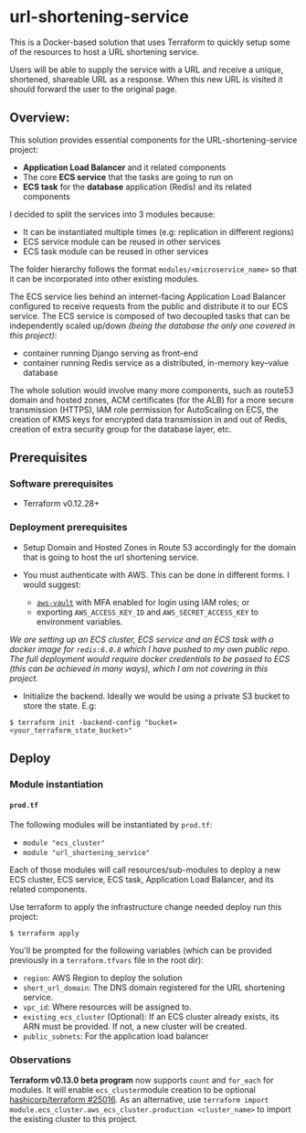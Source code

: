 # url-shortening-service

This is a Docker-based solution that uses Terraform to quickly setup some of the resources to host a URL shortening service. 

Users will be able to supply the service with a URL and receive a unique, shortened, shareable URL as a response. When this new URL is visited it should forward the user to the original page.

## Overview:
This solution provides essential components for the URL-shortening-service project:
* **Application Load Balancer** and it related components
* The core **ECS service** that the tasks are going to run on
* **ECS task** for the **database** application (Redis) and its related components

I decided to split the services into 3 modules because:
 - It can be instantiated multiple times (e.g: replication in different regions)
 - ECS service module can be reused in other services
 - ECS task module can be reused in other services

The folder hierarchy follows the format `modules/<microservice_name>` so that it can be incorporated into other existing modules.

The ECS service lies behind an internet-facing Application Load Balancer configured to receive requests from the public and distribute it to our ECS service.
The ECS service is composed of two decoupled tasks that can be independently scaled up/down  _(being the database the only one covered in this project)_:
* container running Django serving as front-end
* container running Redis service as a distributed, in-memory key–value database

The whole solution would involve many more components, such as route53 domain and hosted zones, ACM certificates (for the ALB) for a more secure transmission (HTTPS), IAM role permission for AutoScaling on ECS, the creation of KMS keys for encrypted data transmission in and out of Redis, creation of extra security group for the database layer, etc.

## Prerequisites

### Software prerequisites
* Terraform v0.12.28+

### Deployment prerequisites

* Setup Domain and Hosted Zones in Route 53 accordingly for the domain that is going to host the url shortening service.

* You must authenticate with AWS. This can be done in different forms. I would suggest:
	*  [`aws-vault`](https://github.com/99designs/aws-vault) with MFA enabled for login using IAM roles; or
	*  exporting `AWS_ACCESS_KEY_ID` and `AWS_SECRET_ACCESS_KEY` to environment variables.

_We are setting up an ECS cluster, ECS service and an ECS task with a docker image for `redis:6.0.8` which I have pushed to my own public repo. The full deployment would require docker credentials to be passed to ECS (this can be achieved in many ways), which I am not covering in this project._

* Initialize the backend. Ideally we would be using a private S3 bucket to store the state. E.g:
```
$ terraform init -backend-config "bucket=<your_terraform_state_bucket>"
```

## Deploy

### Module instantiation

#### `prod.tf`
The following modules will be instantiated by `prod.tf`:

* `module "ecs_cluster"`
* `module "url_shortening_service"`

Each of those modules will call resources/sub-modules to deploy a new ECS cluster, ECS service, ECS task, Application Load Balancer, and its related components.

Use terraform to apply the infrastructure change needed deploy run this project:

```
$ terraform apply
```

You'll be prompted for the following variables (which can be provided previously in a `terraform.tfvars` file in the root dir):

* `region`: AWS Region to deploy the solution
* `short_url_domain`: The DNS domain registered for the URL shortening service. 
* `vpc_id`: Where resources will be assigned to.
* `existing_ecs_cluster` (Optional): If an ECS cluster already exists, its ARN must be provided. If not, a new cluster will be created.
* `public_subnets`: For the application load balancer

### Observations

**Terraform v0.13.0 beta program** now supports `count` and `for_each` for modules. It will enable `ecs_cluster`module creation to be optional [hashicorp/terraform #25016](https://github.com/hashicorp/terraform/issues/25016).
As an alternative, use `terraform import module.ecs_cluster.aws_ecs_cluster.production <cluster_name>` to import the existing cluster to this project.